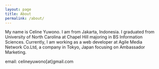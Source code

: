```yaml
---
layout: page
title: About
permalink: /about/
---
```


My name is Celine Yuwono. I am from Jakarta, Indonesia.
I graduated from University of North Carolina at Chapel Hill majoring in BS Information Sciences.
Currently, I am working as a web developer at Agile Media Network Co.Ltd,
a company in Tokyo, Japan focusing on Ambassador Marketing.

email: celineyuwono[at]gmail.com
